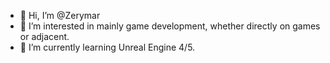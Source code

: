 - 👋 Hi, I’m @Zerymar
- 👀 I’m interested in mainly game development, whether directly on games or adjacent.
- 🌱 I’m currently learning Unreal Engine 4/5.

<!---
Zerymar/Zerymar is a ✨ special ✨ repository because its `README.md` (this file) appears on your GitHub profile.
You can click the Preview link to take a look at your changes.
--->
